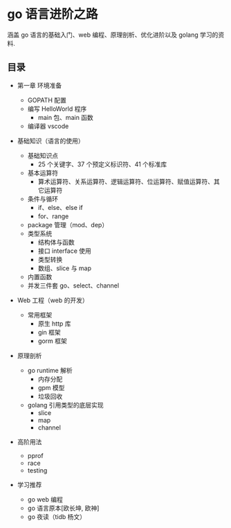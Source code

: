 # go 语言进阶之路
涵盖 go 语言的基础入门、web 编程、原理剖析、优化进阶以及 golang 学习的资料.

## 目录
+ 第一章 环境准备
    - GOPATH 配置
    - 编写 HelloWorld 程序 
        - main 包、main 函数
    - 编译器 vscode

+ 基础知识（语言的使用）
    - 基础知识点
        - 25 个关键字、37 个预定义标识符、41 个标准库
    - 基本运算符
        - 算术运算符、关系运算符、逻辑运算符、位运算符、赋值运算符、其它运算符
    - 条件与循环
        - if、else、else if
        - for、range
    - package 管理（mod、dep）
    - 类型系统
        - 结构体与函数
        - 接口 interface 使用
        - 类型转换
        - 数组、slice 与 map
    - 内置函数
    - 并发三件套 go、select、channel

+ Web 工程（web 的开发）
    - 常用框架
        - 原生 http 库
        - gin 框架
        - gorm 框架
+ 原理剖析
    - go runtime 解析
        - 内存分配
        - gpm 模型
        - 垃圾回收
    - golang 引用类型的底层实现
        - slice
        - map
        - channel
+ 高阶用法
    - pprof
    - race
    - testing

+ 学习推荐
    - go web 编程
    - go 语言原本[欧长坤, 欧神]
    - go 夜读（tidb 杨文）